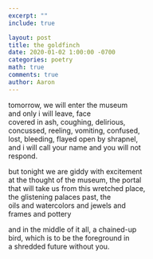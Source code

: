 ```yaml
---
excerpt: ""
include: true

layout: post
title: the goldfinch 
date: 2020-01-02 1:00:00 -0700
categories: poetry
math: true
comments: true
author: Aaron
---
```




tomorrow, we will enter the museum  
and only i will leave, face  
covered in ash, coughing, delirious,  
concussed, reeling, vomiting, confused,  
lost, bleeding, flayed open by shrapnel,  
and i will call your name and you will not  
respond.  

but tonight we are giddy with excitement  
at the thought of the museum, the portal  
that will take us from this wretched place,  
the glistening palaces past, the  
oils and watercolors and jewels and  
frames and pottery  

and in the middle of it all, a chained-up  
bird, which is to be the foreground in  
a shredded future without you.
